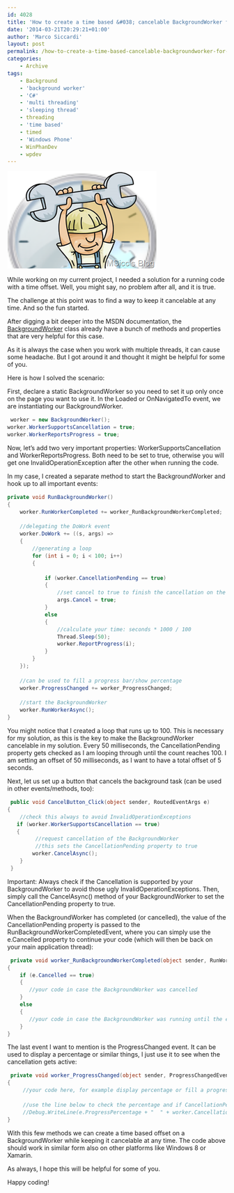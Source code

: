 ```yaml
---
id: 4028
title: 'How to create a time based &#038; cancelable BackgroundWorker for Windows Phone (and others)'
date: '2014-03-21T20:29:21+01:00'
author: 'Marco Siccardi'
layout: post
permalink: /how-to-create-a-time-based-cancelable-backgroundworker-for-windows-phone-and-others/
categories:
    - Archive
tags:
    - Background
    - 'background worker'
    - 'C#'
    - 'multi threading'
    - 'sleeping thread'
    - threading
    - 'time based'
    - timed
    - 'Windows Phone'
    - WinPhanDev
    - wpdev
---
```


![backgroundworkerTimebased](/assets/img/2014/03/backgroundworkerTimebased.png "backgroundworkerTimebased")

While working on my current project, I needed a solution for a running code with a time offset. Well, you might say, no problem after all, and it is true.

The challenge at this point was to find a way to keep it cancelable at any time. And so the fun started.

After digging a bit deeper into the MSDN documentation, the [BackgroundWorker](https://msdn.microsoft.com/en-us/library/System.ComponentModel.BackgroundWorker(v=vs.110).aspx) class already have a bunch of methods and properties that are very helpful for this case.

As it is always the case when you work with multiple threads, it can cause some headache. But I got around it and thought it might be helpful for some of you.

Here is how I solved the scenario:

First, declare a static BackgroundWorker so you need to set it up only once on the page you want to use it. In the Loaded or OnNavigatedTo event, we are instantiating our BackgroundWorker.

``` csharp
 worker = new BackgroundWorker();
worker.WorkerSupportsCancellation = true;
worker.WorkerReportsProgress = true;
```
 
Now, let’s add two very important properties: WorkerSupportsCancellation and WorkerReportsProgress. Both need to be set to true, otherwise you will get one InvalidOperationException after the other when running the code.

In my case, I created a separate method to start the BackgroundWorker and hook up to all important events:

``` csharp
private void RunBackgroundWorker()
{
    worker.RunWorkerCompleted += worker_RunBackgroundWorkerCompleted;

    //delegating the DoWork event
    worker.DoWork += ((s, args) =>
    {
        //generating a loop
        for (int i = 0; i < 100; i++)
        {

            if (worker.CancellationPending == true)
            {
                //set cancel to true to finish the cancellation on the next run in the loop
                args.Cancel = true;
            }
            else
            {
                //calculate your time: seconds * 1000 / 100
                Thread.Sleep(50);
                worker.ReportProgress(i);
            }
        }
    });

    //can be used to fill a progress bar/show percentage
    worker.ProgressChanged += worker_ProgressChanged;

    //start the BackgroundWorker
    worker.RunWorkerAsync();
}
```
 
You might notice that I created a loop that runs up to 100. This is necessary for my solution, as this is the key to make the BackgroundWorker cancelable in my solution. Every 50 milliseconds, the CancellationPending property gets checked as I am looping through until the count reaches 100. I am setting an offset of 50 milliseconds, as I want to have a total offset of 5 seconds.

Next, let us set up a button that cancels the background task (can be used in other events/methods, too):

``` csharp
 public void CancelButton_Click(object sender, RoutedEventArgs e)
{
    //check this always to avoid InvalidOperationExceptions
   if (worker.WorkerSupportsCancellation == true)
   {
         //request cancellation of the BackgroundWorker
         //this sets the CancellationPending property to true
        worker.CancelAsync();
    }
 }
```
 
Important: Always check if the Cancellation is supported by your BackgroundWorker to avoid those ugly InvalidOperationExceptions. Then, simply call the CancelAsync() method of your BackgroundWorker to set the CancellationPending property to true.

When the BackgroundWorker has completed (or cancelled), the value of the CancellationPending property is passed to the RunBackgroundWorkerCompletedEvent, where you can simply use the e.Cancelled property to continue your code (which will then be back on your main application thread):

``` csharp
 private void worker_RunBackgroundWorkerCompleted(object sender, RunWorkerCompletedEventArgs e)
{
    if (e.Cancelled == true)
    {
       //your code in case the BackgroundWorker was cancelled
    }
    else
    {
       //your code in case the BackgroundWorker was running until the end
    }
}
```
 
The last event I want to mention is the ProgressChanged event. It can be used to display a percentage or similar things, I just use it to see when the cancellation gets active:

``` csharp
 private void worker_ProgressChanged(object sender, ProgressChangedEventArgs e)
{
     //your code here, for example display percentage or fill a progress bar

     //use the line below to check the percentage and if CancellationPending property gets changed
     //Debug.WriteLine(e.ProgressPercentage + "  " + worker.CancellationPending);
}
```
 
With this few methods we can create a time based offset on a BackgroundWorker while keeping it cancelable at any time. The code above should work in similar form also on other platforms like Windows 8 or Xamarin.

As always, I hope this will be helpful for some of you.

Happy coding!